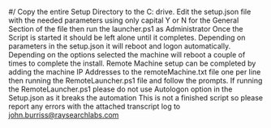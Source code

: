 #/
Copy the entire Setup Directory to the C: drive. Edit the setup.json file with the needed parameters using only capital Y or N for the General Section of the file then run the launcher.ps1 as Administrator
Once the Script is started it should be left alone until it completes. Depending on parameters in the setup.json it will reboot and logon automatically.
Depending on the options selected the machine will reboot a couple of times to complete the install.
Remote Machine setup can be completed by adding the machine IP Addresses to the remoteMachine.txt file one per line then running the RemoteLauncher.ps1 file and follow the prompts.
If running the RemoteLauncher.ps1 please do not use Autologon option in the Setup.json as it breaks the automation
This is not a finished script so please report any errors with the attached transcript log to john.burriss@raysearchlabs.com
